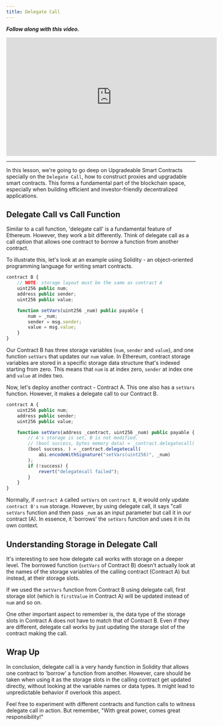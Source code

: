 ```yaml
---
title: Delegate Call
---
```


_**Follow along with this video.**_

<iframe width="560" height="315" src="https://www.youtube.com/embed/QfMep1yROLk?si=CgM3Y87fVCLVae23" title="YouTube video player" frameborder="0" allow="accelerometer; autoplay; clipboard-write; encrypted-media; gyroscope; picture-in-picture; web-share" allowfullscreen></iframe>

---

In this lesson, we're going to go deep on Upgradeable Smart Contracts specially on the `Delegate Call`, how to construct proxies and upgradable smart contracts. This forms a fundamental part of the blockchain space, especially when building efficient and investor-friendly decentralized applications.

## Delegate Call vs Call Function

Similar to a call function, 'delegate call' is a fundamental feature of Ethereum. However, they work a bit differently. Think of delegate call as a call option that allows one contract to borrow a function from another contract.

To illustrate this, let's look at an example using Solidity - an object-oriented programming language for writing smart contracts.

```javascript
contract B {
    // NOTE: storage layout must be the same as contract A
    uint256 public num;
    address public sender;
    uint256 public value;

    function setVars(uint256 _num) public payable {
        num = _num;
        sender = msg.sender;
        value = msg.value;
    }
}

```

Our Contract B has three storage variables (`num`, `sender` and `value`), and one function `setVars` that updates our `num` value. In Ethereum, contract storage variables are stored in a specific storage data structure that's indexed starting from zero. This means that `num` is at index zero, `sender` at index one and `value` at index two.

Now, let's deploy another contract - Contract A. This one also has a `setVars` function. However, it makes a delegate call to our Contract B.

```javascript
contract A {
    uint256 public num;
    address public sender;
    uint256 public value;

    function setVars(address _contract, uint256 _num) public payable {
        // A's storage is set, B is not modified.
        // (bool success, bytes memory data) = _contract.delegatecall(
        (bool success, ) = _contract.delegatecall(
            abi.encodeWithSignature("setVars(uint256)", _num)
        );
        if (!success) {
            revert("delegatecall failed");
        }
    }
}
```

Normally, if `contract A` called `setVars` on `contract B`, it would only update `contract B's` `num` storage. However, by using delegate call, it says "call `setVars` function and then pass `_num` as an input parameter but call it in _our_ contract (A). In essence, it 'borrows' the `setVars` function and uses it in its own context.

## Understanding Storage in Delegate Call

It's interesting to see how delegate call works with storage on a deeper level. The borrowed function (`setVars` of Contract B) doesn't actually look at the names of the storage variables of the calling contract (Contract A) but instead, at their storage slots.

If we used the `setVars` function from Contract B using delegate call, first storage slot (which is `firstValue` in Contract A) will be updated instead of `num` and so on.

One other important aspect to remember is, the data type of the storage slots in Contract A does not have to match that of Contract B. Even if they are different, delegate call works by just updating the storage slot of the contract making the call.

## Wrap Up

In conclusion, delegate call is a very handy function in Solidity that allows one contract to 'borrow' a function from another. However, care should be taken when using it as the storage slots in the calling contract get updated directly, without looking at the variable names or data types. It might lead to unpredictable behavior if overlook this aspect.

Feel free to experiment with different contracts and function calls to witness delegate call in action. But remember, "With great power, comes great responsibility!"
